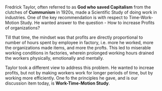Fredrick Taylor, often referred to as **God who saved Capitalism** from the clutches of **Cummunism** in 1920s, made a Scientific Study of doing work in industries.
One of the key recommendation is with respect to Time-Work-Motion Study.
He wanted answer to the question - How to increase Profits of organizations?

Till that time, the mindset was that profits are directly proportional to number of hours spent by employee in factory, i.e. more he worked, more the organizations made items, and more the profts.
This led to miserable working conditions in factories, wherein prolonged working hours drained the workers physically, emotionally and mentally.

Taylor took a different view to address this problem. He wanted to increae profits, but not by making workers work for longer periods of time, but by working more efficiently.
One fo the principles he gave, and is our discussion item today, is **Work-Time-Motion Study**.





